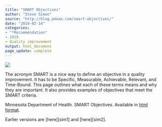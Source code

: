 ```yaml
---
title: "SMART Objectives"
author: "Steve Simon"
source: "http://blog.pmean.com/smart-objectives/"
date: "2019-02-14"
categories:
- "*Recommendation"
- 2019
- Quality improvement
output: html_document
page_update: complete
---
```


![](http://www.pmean.com/new-images/19/smart-objectives01.png)

<div class="notes">

The acronym SMART is a nice way to define an objective in a quality improvement. It has to be Specific, Measurable, Achievable, Relevant, and Time-Bound. This page outlines what each of these terms means and why they are important. It also provides examples of objectives that meet the SMART criteria.

Minnesota Department of Health. SMART Objectives. Available in [html format][min1].

[min1]: http://www.health.state.mn.us/divs/opi/qi/toolbox/objectives.html

</div>
Earlier versions are [here][sim1] and [here][sim2].
 
[sim1]: http://blog.pmean.com/smart-objectives/
[sim2]: http://new.pmean.com/smart-objectives/
 
